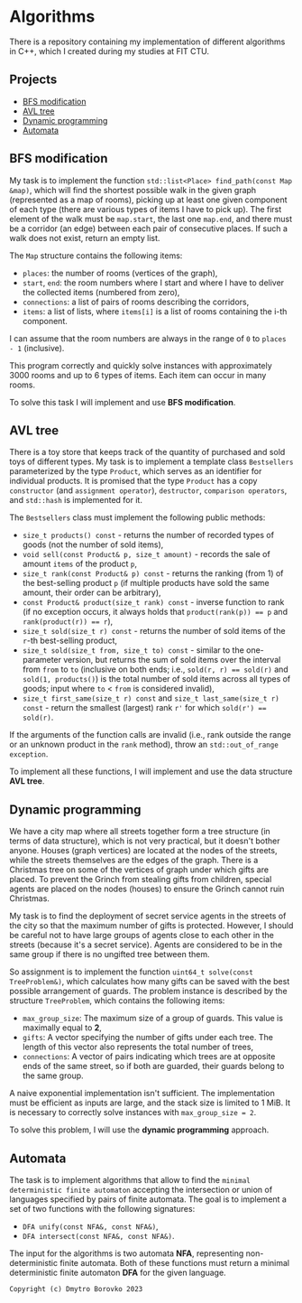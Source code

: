 # Algorithms
There is a repository containing my implementation of different algorithms in C++, which I created during my studies at FIT CTU.

## Projects
- [BFS modification](#BFS-modification)
- [AVL tree](#AVL-tree)
- [Dynamic programming](#Dynamic-programming)
- [Automata](#Automata)

## BFS modification
My task is to implement the function `std::list<Place> find_path(const Map &map)`, which will find the shortest possible walk in the given graph (represented as a map of rooms), picking up at least one given component of each type (there are various types of items I have to pick up). The first element of the walk must be `map.start`, the last one `map.end`, and there must be a corridor (an edge) between each pair of consecutive places. If such a walk does not exist, return an empty list. 

The `Map` structure contains the following items:
* `places`: the number of rooms (vertices of the graph),
* `start`, `end`: the room numbers where I start and where I have to deliver the collected items (numbered from zero),
* `connections`: a list of pairs of rooms describing the corridors,
* `items`: a list of lists, where `items[i]` is a list of rooms containing the i-th component.

I can assume that the room numbers are always in the range of `0` to `places - 1` (inclusive).

This program correctly and quickly solve instances with approximately 3000 rooms and up to 6 types of items. Each item can occur in many rooms.

To solve this task I will implement and use **BFS modification**.

## AVL tree
There is a toy store that keeps track of the quantity of purchased and sold toys of different types. My task is to implement a template class `Bestsellers` parameterized by the type `Product`, which serves as an identifier for individual products. It is promised that the type `Product` has a copy `constructor` (and `assignment operator`), `destructor`, `comparison operators`, and `std::hash` is implemented for it. 

The `Bestsellers` class must implement the following public methods:

* `size_t products() const` - returns the number of recorded types of goods (not the number of sold items),
* `void sell(const Product& p, size_t amount)` - records the sale of amount `items` of the product `p`,
* `size_t rank(const Product& p) const` - returns the ranking (from 1) of the best-selling product `p` (if multiple products have sold the same amount, their order can be arbitrary),
* `const Product& product(size_t rank) const` - inverse function to rank (if no exception occurs, it always holds that `product(rank(p)) == p` and `rank(product(r)) == r`),
* `size_t sold(size_t r) const` - returns the number of sold items of the `r`-th best-selling product,
* `size_t sold(size_t from, size_t to) const` - similar to the one-parameter version, but returns the sum of sold items over the interval from `from` to `to` (inclusive on both ends; i.e., `sold(r, r) == sold(r)` and `sold(1, products()`) is the total number of sold items across all types of goods; input where `to` < `from` is considered invalid),
* `size_t first_same(size_t r) const` and `size_t last_same(size_t r) const` - return the smallest (largest) rank `r'` for which `sold(r') == sold(r)`. 

If the arguments of the function calls are invalid (i.e., rank outside the range or an unknown product in the `rank` method), throw an `std::out_of_range exception`.

To implement all these functions, I will implement and use the data structure **AVL tree**.

## Dynamic programming
We have a city map where all streets together form a tree structure (in terms of data structure), which is not very practical, but it doesn't bother anyone. Houses (graph vertices) are located at the nodes of the streets, while the streets themselves are the edges of the graph. There is a Christmas tree on some of the vertices of graph under which gifts are placed. To prevent the Grinch from stealing gifts from children, special agents are placed on the nodes (houses) to ensure the Grinch cannot ruin Christmas.

My task is to find the deployment of secret service agents in the streets of the city so that the maximum number of gifts is protected. However, I should be careful not to have large groups of agents close to each other in the streets (because it's a secret service). Agents are considered to be in the same group if there is no ungifted tree between them.

So assignment is to implement the function `uint64_t solve(const TreeProblem&)`, which calculates how many gifts can be saved with the best possible arrangement of guards. The problem instance is described by the structure `TreeProblem`, which contains the following items:

* `max_group_size`: The maximum size of a group of guards. This value is maximally equal to **2**,
* `gifts`: A vector specifying the number of gifts under each tree. The length of this vector also represents the total number of trees,
* `connections`: A vector of pairs indicating which trees are at opposite ends of the same street, so if both are guarded, their guards belong to the same group.

A naive exponential implementation isn't sufficient. The implementation must be efficient as inputs are large, and the stack size is limited to 1 MiB. It is necessary to correctly solve instances with `max_group_size = 2`.

To solve this problem, I will use the **dynamic programming** approach.

## Automata
The task is to implement algorithms that allow to find the `minimal deterministic finite automaton` accepting the intersection or union of languages specified by pairs of finite automata. The goal is to implement a set of two functions with the following signatures:

* `DFA unify(const NFA&, const NFA&)`,
* `DFA intersect(const NFA&, const NFA&)`.

The input for the algorithms is two automata **NFA**, representing non-deterministic finite automata. Both of these functions must return a minimal deterministic finite automaton **DFA** for the given language.

`Copyright (c) Dmytro Borovko 2023`

